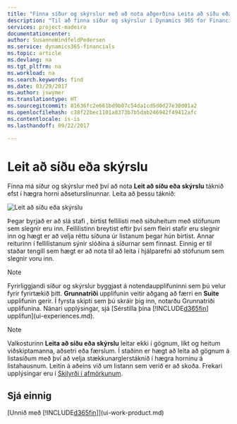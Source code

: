 ```yaml
---
title: "Finna síður og skýrslur með að nota aðgerðina Leita að síðu eða skýrslu | Microsoft Docs"
description: "Til að finna síður og skýrslur í Dynamics 365 for Financials, geturðu notað aðgerðina Leta að síðu eða skýrslu."
services: project-madeira
documentationcenter: 
author: SusanneWindfeldPedersen
ms.service: dynamics365-financials
ms.topic: article
ms.devlang: na
ms.tgt_pltfrm: na
ms.workload: na
ms.search.keywords: find
ms.date: 03/29/2017
ms.author: jswymer
ms.translationtype: HT
ms.sourcegitcommit: 81636fc2e661bd9b07c54da1cd5d0d27e30d01a2
ms.openlocfilehash: c38f22bec1101a8373b7b5dab246942f49412afc
ms.contentlocale: is-is
ms.lasthandoff: 09/22/2017

---
```

# <a name="searching-for-a-page-or-report"></a>Leit að síðu eða skýrslu
Finna má síður og skýrslur með því að nota **Leit að síðu eða skýrslu** táknið efst í hægra horni aðseturslínunnar. Leita að þessu táknið:

![Leit að síðu eða skýrslu](media/ui-search/search.png "Leit að síðu eða skýrslu")

Þegar byrjað er að slá stafi , birtist fellilisti með síðuheitum með stöfunum sem slegnir eru inn. Fellilistinn breytist eftir því sem fleiri stafir eru slegnir inn og hægt er að velja réttu síðuna úr listanum þegar hún birtist. Annar reiturinn í fellilistanum sýnir slóðina á síðurnar sem finnast. Einnig er til staðar tengill sem hægt er að nota til að leita í hjálparefni að stöfunum sem slegnir voru inn.

> [!NOTE]  
>   Fyrirliggjandi síður og skýrslur byggjast á notendaupplifuninni sem þú velur fyrir fyrirtækið þitt. **Grunnatriði** upplifunin veitir aðgang að færri en **Suite** upplifunin gerir. Í fyrsta skipti sem þú skráir þig inn, notarðu Grunnatriði upplifunina. Nánari upplýsingar, sjá [Sérstilla þína [!INCLUDE[d365fin](includes/d365fin_long_md.md)] upplifun](ui-experiences.md).

> [!NOTE]  
>   Valkosturinn **Leita að síðu eða skýrslu** leitar ekki í gögnum, líkt og heitum viðskiptamanna, aðsetri eða færslum. Í staðinn er hægt að leita að gögnum á listasíðum með því að velja stækkunarglerstáknið í hægra horninu á listahausnum. Leitin á aðeins við um listann sem verið er að skoða. Frekari upplýsingar eru í [Skilyrði í afmörkunum](ui-enter-criteria-filters.md).

## <a name="see-also"></a>Sjá einnig
[Unnið með [!INCLUDE[d365fin](includes/d365fin_md.md)]](ui-work-product.md)

